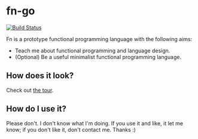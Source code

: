 # fn-go

[![Build Status](https://travis-ci.org/jonnyarnold/fn-go.svg?branch=master)](https://travis-ci.org/jonnyarnold/fn-go)

Fn is a prototype functional programming language with the following aims:

- Teach me about functional programming and language design.
- (Optional) Be a useful minimalist functional programming language.

## How does it look?

Check out [the tour](tour.fn).

## How do I use it?

Please don't. I don't know what I'm doing. If you use it and like, it let me know; if you don't like it, don't contact me. Thanks :)
